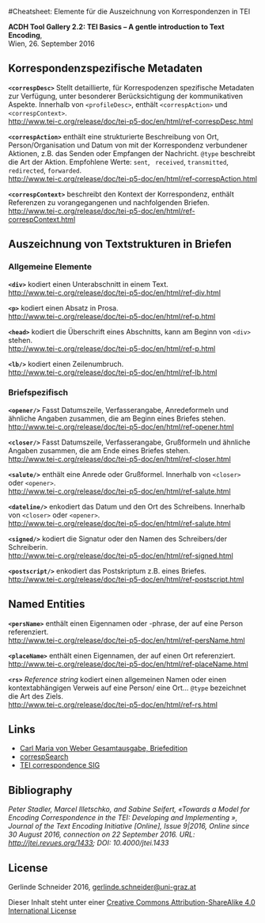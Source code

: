 #Cheatsheet: Elemente für die Auszeichnung von Korrespondenzen in TEI

**ACDH Tool Gallery 2.2: TEI Basics – A gentle introduction to Text Encoding**,  
Wien, 26. September 2016

## Korrespondenzspezifische Metadaten

**`<correspDesc>`** Stellt detaillierte, für Korrespodenzen spezifische Metadaten zur Verfügung, unter besonderer Berücksichtigung der kommunikativen Aspekte. Innerhalb von `<profileDesc>`, enthält `<correspAction>` und `<correspContext>`.   
<http://www.tei-c.org/release/doc/tei-p5-doc/en/html/ref-correspDesc.html>

**`<correspAction>`** enthält eine strukturierte Beschreibung von Ort, Person/Organisation und Datum von mit der Korrespondenz verbundener Aktionen, z.B. das Senden oder Empfangen der Nachricht.
`@type`	beschreibt die Art der Aktion. Empfohlene Werte: `sent`, ` received`, `transmitted`, `redirected`, `forwarded`.  
<http://www.tei-c.org/release/doc/tei-p5-doc/en/html/ref-correspAction.html>
    
**`<correspContext>`** beschreibt den Kontext der Korrespondenz, enthält Referenzen zu vorangegangenen und nachfolgenden Briefen.   
<http://www.tei-c.org/release/doc/tei-p5-doc/en/html/ref-correspContext.html>


## Auszeichnung von Textstrukturen in Briefen
### Allgemeine Elemente
**`<div>`** kodiert einen Unterabschnitt in einem Text.  
<http://www.tei-c.org/release/doc/tei-p5-doc/en/html/ref-div.html>

**`<p>`** kodiert einen Absatz in Prosa.  
<http://www.tei-c.org/release/doc/tei-p5-doc/en/html/ref-p.html>

**`<head>`** kodiert die Überschrift eines Abschnitts, kann am Beginn von `<div>` stehen.   
<http://www.tei-c.org/release/doc/tei-p5-doc/en/html/ref-p.html>

**`<lb/>`** kodiert einen Zeilenumbruch.  
<http://www.tei-c.org/release/doc/tei-p5-doc/en/html/ref-lb.html>


### Briefspezifisch
**`<opener/>`** Fasst Datumszeile, Verfasserangabe, Anredeformeln und ähnliche Angaben zusammen, die am Beginn eines Briefes stehen.  
<http://www.tei-c.org/release/doc/tei-p5-doc/en/html/ref-opener.html>

**`<closer/>`** Fasst Datumszeile, Verfasserangabe, Grußformeln und ähnliche Angaben zusammen, die am Ende eines Briefes  stehen.  
<http://www.tei-c.org/release/doc/tei-p5-doc/en/html/ref-closer.html>

**`<salute/>`** enthält eine Anrede oder Grußformel. Innerhalb von `<closer>` oder `<opener>`.   
<http://www.tei-c.org/release/doc/tei-p5-doc/en/html/ref-salute.html>

**`<dateline/>`** enkodiert das Datum und den Ort des Schreibens. Innerhalb von `<closer>` oder `<opener>`.  
<http://www.tei-c.org/release/doc/tei-p5-doc/en/html/ref-salute.html>

**`<signed/>`** kodiert die Signatur oder den Namen des Schreibers/der Schreiberin.  
<http://www.tei-c.org/release/doc/tei-p5-doc/en/html/ref-signed.html>

**`<postscript/>`** enkodiert das Postskriptum z.B. eines Briefes.   
<http://www.tei-c.org/release/doc/tei-p5-doc/en/html/ref-postscript.html>

## Named Entities  
**`<persName>`** enthält einen Eigennamen oder -phrase, der auf eine Person referenziert.   
<http://www.tei-c.org/release/doc/tei-p5-doc/en/html/ref-persName.html>

**`<placeName>`** enthält einen Eigennamen, der auf einen Ort referenziert.   
<http://www.tei-c.org/release/doc/tei-p5-doc/en/html/ref-placeName.html>

**`<rs>`** *Reference string* kodiert einen allgemeinen Namen oder einen kontextabhängigen Verweis auf eine Person/ eine Ort... `@type` bezeichnet die Art des Ziels.  
<http://www.tei-c.org/release/doc/tei-p5-doc/en/html/ref-rs.html>

## Links
* [Carl Maria von Weber Gesamtausgabe, Briefedition][wega]
* [correspSearch][correspSearch]
* [TEI correspondence SIG][sig]

## Bibliography
*Peter Stadler, Marcel Illetschko, and Sabine Seifert, «Towards a Model for Encoding Correspondence in the TEI: Developing and Implementing <correspDesc>», Journal of the Text Encoding Initiative [Online], Issue 9|2016, Online since 30 August 2016, connection on 22 September 2016. URL: http://jtei.revues.org/1433; DOI: 10.4000/jtei.1433*

## License

Gerlinde Schneider 2016, <gerlinde.schneider@uni-graz.at>

Dieser Inhalt steht unter einer [Creative Commons Attribution-ShareAlike 4.0 International License](http://creativecommons.org/licenses/by-sa/4.0/)

[wega]: http://weber-gesamtausgabe.de/de/Register/Briefe
[correspSearch]: http://correspsearch.net
[sig]: http://www.tei-c.org/Activities/SIG/Correspondence/
